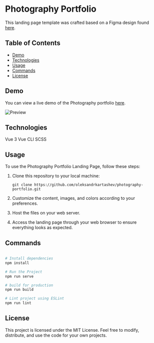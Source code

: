 # Photography Portfolio

This landing page template was crafted based on a Figma design found [here](https://shorturl.at/iRX56).

## Table of Contents
- [Demo](#demo)
- [Technologies](#technologies)
- [Usage](#usage)
- [Commands](#commands)
- [License](#license)

## Demo

You can view a live demo of the Photography portfolio [here](https://oleksandrkartashev.github.io/photography-portfolio/).

![Preview](https://github.com/oleksandrkartashev/photography-portfolio/blob/master/public/demo.jpg)

## Technologies
Vue 3
Vue CLI
SCSS

## Usage

To use the Photography Portfolio Landing Page, follow these steps:

1. Clone this repository to your local machine:

    ```
    git clone https://github.com/oleksandrkartashev/photography-portfolio.git
    ```

2. Customize the content, images, and colors according to your preferences.

3. Host the files on your web server.

4. Access the landing page through your web browser to ensure everything looks as expected.

## Commands

```bash

# Install dependencies
npm install

# Run the Project
npm run serve

# build for production
npm run build

# Lint project using ESLint
npm run lint

```

## License

This project is licensed under the MIT License. Feel free to modify, distribute, and use the code for your own projects.
